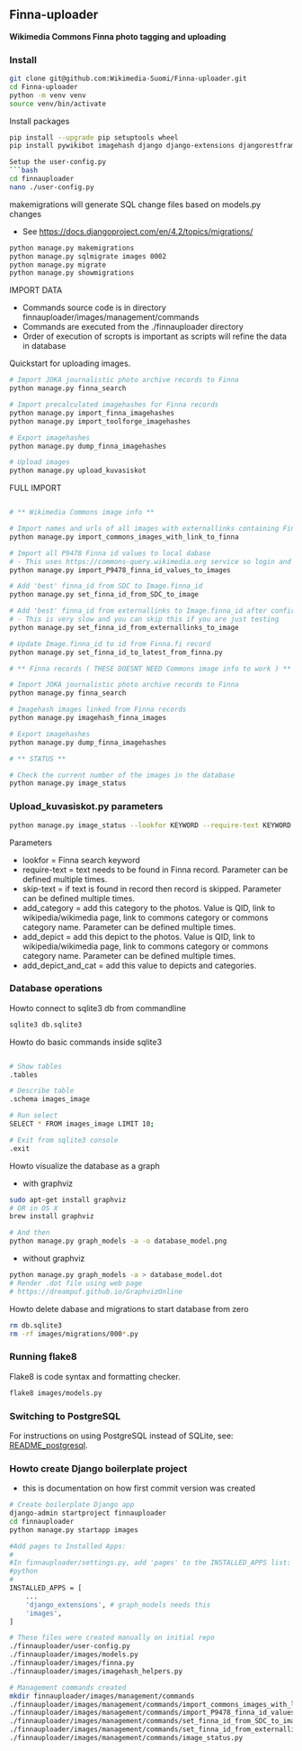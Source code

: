 ## Finna-uploader
**Wikimedia Commons Finna photo tagging and uploading**

### Install

```bash
git clone git@github.com:Wikimedia-Suomi/Finna-uploader.git
cd Finna-uploader
python -m venv venv
source venv/bin/activate
```
Install packages
```bash
pip install --upgrade pip setuptools wheel
pip install pywikibot imagehash django django-extensions djangorestframework flake8 beautifulsoup4 django-watson

Setup the user-config.py
```bash
cd finnauploader
nano ./user-config.py
```

makemigrations will generate SQL change files based on models.py changes
- See https://docs.djangoproject.com/en/4.2/topics/migrations/
```bash
python manage.py makemigrations
python manage.py sqlmigrate images 0002
python manage.py migrate
python manage.py showmigrations
```

IMPORT DATA
- Commands source code is in directory finnauploader/images/management/commands
- Commands are executed from the ./finnauploader directory
- Order of execution of scropts is important as scripts will refine the data in database

Quickstart for uploading images.

```bash
# Import JOKA journalistic photo archive records to Finna
python manage.py finna_search

# Import precalculated imagehashes for Finna records
python manage.py import_finna_imagehashes
python manage.py import_toolforge_imagehashes

# Export imagehashes
python manage.py dump_finna_imagehashes

# Upload images
python manage.py upload_kuvasiskot
```


FULL IMPORT

```bash

# ** Wikimedia Commons image info **

# Import names and urls of all images with externallinks containing Finna_id to local database
python manage.py import_commons_images_with_link_to_finna

# Import all P9478 Finna id values to local dabase 
# - This uses https://commons-query.wikimedia.org service so login and OAUTH needs to be working
python manage.py import_P9478_finna_id_values_to_images

# Add 'best' finna_id from SDC to Image.finna_id 
python manage.py set_finna_id_from_SDC_to_image

# Add 'best' finna_id from externallinks to Image.finna_id after confirming it using imagehash 
# - This is very slow and you can skip this if you are just testing
python manage.py set_finna_id_from_externallinks_to_image

# Update Image.finna_id to id from Finna.fi record
python manage.py set_finna_id_to_latest_from_finna.py

# ** Finna records ( THESE DOESNT NEED Commons image info to work ) **

# Import JOKA journalistic photo archive records to Finna
python manage.py finna_search

# Imagehash images linked from Finna records
python manage.py imagehash_finna_images

# Export imagehashes
python manage.py dump_finna_imagehashes

# ** STATUS **

# Check the current number of the images in the database
python manage.py image_status
```

### Upload_kuvasiskot.py parameters
```bash
python manage.py image_status --lookfor KEYWORD --require-text KEYWORD --skip-text KEYWORD --add_category ADDED_CATEGORY --add_depict ADDED_DEPICT --add_depict_and_cat ADDED_VALUE
```


Parameters
- lookfor = Finna search keyword
- require-text = text needs to be found in Finna record. Parameter can be defined multiple times. 
- skip-text = if text is found in record then record is skipped. Parameter can be defined multiple times.
- add_category = add this category to the photos. Value is QID, link to wikipedia/wikimedia page, link to commons category or commons category name. Parameter can be defined multiple times. 
- add_depict = add this depict to the photos. Value is QID, link to wikipedia/wikimedia page, link to commons category or commons category name. Parameter can be defined multiple times.
- add_depict_and_cat = add this value to depicts and categories.


### Database operations
Howto connect to sqlite3 db from commandline

```bash
sqlite3 db.sqlite3 
```

Howto do basic commands inside sqlite3
```bash

# Show tables
.tables

# Describe table 
.schema images_image

# Run select 
SELECT * FROM images_image LIMIT 10;

# Exit from sqlite3 console
.exit
```

Howto visualize the database as a graph 

- with graphviz
```bash
sudo apt-get install graphviz
# OR in OS X
brew install graphviz

# And then
python manage.py graph_models -a -o database_model.png
```

- without graphviz
```bash
python manage.py graph_models -a > database_model.dot
# Render .dot file using web page
# https://dreampuf.github.io/GraphvizOnline
```

Howto delete dabase and migrations to start database from zero
```bash
rm db.sqlite3
rm -rf images/migrations/000*.py
```

### Running flake8
Flake8 is code syntax and formatting checker.


```bash
flake8 images/models.py
```

### Switching to PostgreSQL
For instructions on using PostgreSQL instead of SQLite, see: [README_postgresql](README_postgresql).

### Howto create Django boilerplate project 
- this is documentation on how first commit version was created

```bash
# Create boilerplate Django app
django-admin startproject finnauploader
cd finnauploader
python manage.py startapp images

#Add pages to Installed Apps:
#
#In finnauploader/settings.py, add 'pages' to the INSTALLED_APPS list:
#python
#
INSTALLED_APPS = [
    ...
    'django_extensions', # graph_models needs this
    'images',
]

# These files were created manually on initial repo
./finnauploader/user-config.py
./finnauploader/images/models.py 
./finnauploader/images/finna.py 
./finnauploader/images/imagehash_helpers.py 

# Management commands created
mkdir finnauploader/images/management/commands 
./finnauploader/images/management/commands/import_commons_images_with_link_to_finna.py
./finnauploader/images/management/commands/import_P9478_finna_id_values_to_images.py
./finnauploader/images/management/commands/set_finna_id_from_SDC_to_image.py
./finnauploader/images/management/commands/set_finna_id_from_externallinks_to_image.py
./finnauploader/images/management/commands/image_status.py

```

